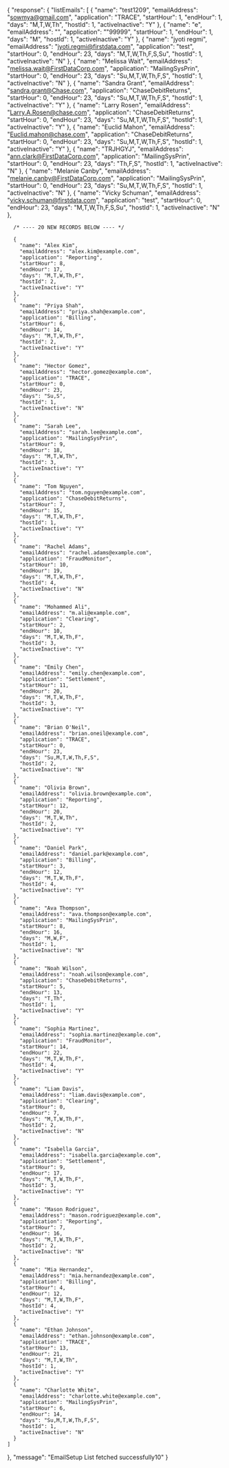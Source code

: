 {
  "response": {
    "listEmails": [
      {
        "name": "test1209",
        "emailAddress": "sowmya@gmail.com",
        "application": "TRACE",
        "startHour": 1,
        "endHour": 1,
        "days": "M,T,W,Th",
        "hostId": 1,
        "activeInactive": "Y"
      },
      {
        "name": "e",
        "emailAddress": "",
        "application": "\"99999",
        "startHour": 1,
        "endHour": 1,
        "days": "M",
        "hostId": 1,
        "activeInactive": "Y"
      },
      {
        "name": "jyoti regmi",
        "emailAddress": "jyoti.regmi@firstdata.com",
        "application": "test",
        "startHour": 0,
        "endHour": 23,
        "days": "M,T,W,Th,F,S,Su",
        "hostId": 1,
        "activeInactive": "N"
      },
      {
        "name": "Melissa Wait",
        "emailAddress": "melissa.wait@FirstDataCorp.com",
        "application": "MailingSysPrin",
        "startHour": 0,
        "endHour": 23,
        "days": "Su,M,T,W,Th,F,S",
        "hostId": 1,
        "activeInactive": "N"
      },
      {
        "name": "Sandra Grant",
        "emailAddress": "sandra.grant@Chase.com",
        "application": "ChaseDebitReturns",
        "startHour": 0,
        "endHour": 23,
        "days": "Su,M,T,W,Th,F,S",
        "hostId": 1,
        "activeInactive": "Y"
      },
      {
        "name": "Larry Rosen",
        "emailAddress": "Larry.A.Rosen@chase.com",
        "application": "ChaseDebitReturns",
        "startHour": 0,
        "endHour": 23,
        "days": "Su,M,T,W,Th,F,S",
        "hostId": 1,
        "activeInactive": "Y"
      },
      {
        "name": "Euclid Mahon",
        "emailAddress": "Euclid.mahon@chase.com",
        "application": "ChaseDebitReturns",
        "startHour": 0,
        "endHour": 23,
        "days": "Su,M,T,W,Th,F,S",
        "hostId": 1,
        "activeInactive": "Y"
      },
      {
        "name": "TRJHGYJ",
        "emailAddress": "ann.clark@FirstDataCorp.com",
        "application": "MailingSysPrin",
        "startHour": 0,
        "endHour": 23,
        "days": "Th,F,S",
        "hostId": 1,
        "activeInactive": "N"
      },
      {
        "name": "Melanie Canby",
        "emailAddress": "melanie.canby@FirstDataCorp.com",
        "application": "MailingSysPrin",
        "startHour": 0,
        "endHour": 23,
        "days": "Su,M,T,W,Th,F,S",
        "hostId": 1,
        "activeInactive": "N"
      },
      {
        "name": "Vicky Schuman",
        "emailAddress": "vicky.schuman@firstdata.com",
        "application": "test",
        "startHour": 0,
        "endHour": 23,
        "days": "M,T,W,Th,F,S,Su",
        "hostId": 1,
        "activeInactive": "N"
      },

      /* ---- 20 NEW RECORDS BELOW ---- */

      {
        "name": "Alex Kim",
        "emailAddress": "alex.kim@example.com",
        "application": "Reporting",
        "startHour": 8,
        "endHour": 17,
        "days": "M,T,W,Th,F",
        "hostId": 2,
        "activeInactive": "Y"
      },
      {
        "name": "Priya Shah",
        "emailAddress": "priya.shah@example.com",
        "application": "Billing",
        "startHour": 6,
        "endHour": 14,
        "days": "M,T,W,Th,F",
        "hostId": 2,
        "activeInactive": "Y"
      },
      {
        "name": "Hector Gomez",
        "emailAddress": "hector.gomez@example.com",
        "application": "TRACE",
        "startHour": 0,
        "endHour": 23,
        "days": "Su,S",
        "hostId": 1,
        "activeInactive": "N"
      },
      {
        "name": "Sarah Lee",
        "emailAddress": "sarah.lee@example.com",
        "application": "MailingSysPrin",
        "startHour": 9,
        "endHour": 18,
        "days": "M,T,W,Th",
        "hostId": 3,
        "activeInactive": "Y"
      },
      {
        "name": "Tom Nguyen",
        "emailAddress": "tom.nguyen@example.com",
        "application": "ChaseDebitReturns",
        "startHour": 7,
        "endHour": 15,
        "days": "M,T,W,Th,F",
        "hostId": 1,
        "activeInactive": "Y"
      },
      {
        "name": "Rachel Adams",
        "emailAddress": "rachel.adams@example.com",
        "application": "FraudMonitor",
        "startHour": 10,
        "endHour": 19,
        "days": "M,T,W,Th,F",
        "hostId": 4,
        "activeInactive": "N"
      },
      {
        "name": "Mohammed Ali",
        "emailAddress": "m.ali@example.com",
        "application": "Clearing",
        "startHour": 2,
        "endHour": 10,
        "days": "M,T,W,Th,F",
        "hostId": 3,
        "activeInactive": "Y"
      },
      {
        "name": "Emily Chen",
        "emailAddress": "emily.chen@example.com",
        "application": "Settlement",
        "startHour": 11,
        "endHour": 20,
        "days": "M,T,W,Th,F",
        "hostId": 3,
        "activeInactive": "Y"
      },
      {
        "name": "Brian O'Neil",
        "emailAddress": "brian.oneil@example.com",
        "application": "TRACE",
        "startHour": 0,
        "endHour": 23,
        "days": "Su,M,T,W,Th,F,S",
        "hostId": 2,
        "activeInactive": "N"
      },
      {
        "name": "Olivia Brown",
        "emailAddress": "olivia.brown@example.com",
        "application": "Reporting",
        "startHour": 12,
        "endHour": 20,
        "days": "M,T,W,Th",
        "hostId": 2,
        "activeInactive": "Y"
      },
      {
        "name": "Daniel Park",
        "emailAddress": "daniel.park@example.com",
        "application": "Billing",
        "startHour": 3,
        "endHour": 12,
        "days": "M,T,W,Th,F",
        "hostId": 4,
        "activeInactive": "Y"
      },
      {
        "name": "Ava Thompson",
        "emailAddress": "ava.thompson@example.com",
        "application": "MailingSysPrin",
        "startHour": 8,
        "endHour": 16,
        "days": "M,W,F",
        "hostId": 1,
        "activeInactive": "N"
      },
      {
        "name": "Noah Wilson",
        "emailAddress": "noah.wilson@example.com",
        "application": "ChaseDebitReturns",
        "startHour": 5,
        "endHour": 13,
        "days": "T,Th",
        "hostId": 1,
        "activeInactive": "Y"
      },
      {
        "name": "Sophia Martinez",
        "emailAddress": "sophia.martinez@example.com",
        "application": "FraudMonitor",
        "startHour": 14,
        "endHour": 22,
        "days": "M,T,W,Th,F",
        "hostId": 4,
        "activeInactive": "Y"
      },
      {
        "name": "Liam Davis",
        "emailAddress": "liam.davis@example.com",
        "application": "Clearing",
        "startHour": 0,
        "endHour": 7,
        "days": "M,T,W,Th,F",
        "hostId": 2,
        "activeInactive": "N"
      },
      {
        "name": "Isabella Garcia",
        "emailAddress": "isabella.garcia@example.com",
        "application": "Settlement",
        "startHour": 9,
        "endHour": 17,
        "days": "M,T,W,Th,F",
        "hostId": 3,
        "activeInactive": "Y"
      },
      {
        "name": "Mason Rodriguez",
        "emailAddress": "mason.rodriguez@example.com",
        "application": "Reporting",
        "startHour": 7,
        "endHour": 16,
        "days": "M,T,W,Th,F",
        "hostId": 2,
        "activeInactive": "N"
      },
      {
        "name": "Mia Hernandez",
        "emailAddress": "mia.hernandez@example.com",
        "application": "Billing",
        "startHour": 4,
        "endHour": 12,
        "days": "M,T,W,Th,F",
        "hostId": 4,
        "activeInactive": "Y"
      },
      {
        "name": "Ethan Johnson",
        "emailAddress": "ethan.johnson@example.com",
        "application": "TRACE",
        "startHour": 13,
        "endHour": 21,
        "days": "M,T,W,Th",
        "hostId": 1,
        "activeInactive": "Y"
      },
      {
        "name": "Charlotte White",
        "emailAddress": "charlotte.white@example.com",
        "application": "MailingSysPrin",
        "startHour": 6,
        "endHour": 14,
        "days": "Su,M,T,W,Th,F,S",
        "hostId": 1,
        "activeInactive": "N"
      }
    ]
  },
  "message": "EmailSetup List fetched successfully10"
}
